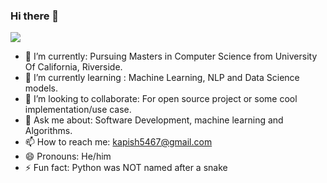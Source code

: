 ### Hi there 👋
![](https://komarev.com/ghpvc/?username=kapish5467&color=green)
<!--
**kapish5467/kapish5467** is a ✨ _special_ ✨ repository because its `README.md` (this file) appears on your GitHub profile.

Here are some ideas to get you started:-->

- 🔭 I’m currently: Pursuing Masters in Computer Science from University Of California, Riverside. 
- 🌱 I’m currently learning : Machine Learning, NLP and Data Science models.
- 👯 I’m looking to collaborate: For open source project or some cool implementation/use case.
- 💬 Ask me about: Software Development, machine learning and Algorithms.
- 📫 How to reach me: kapish5467@gmail.com
- 😄 Pronouns: He/him
- ⚡ Fun fact: Python was NOT named after a snake


